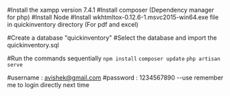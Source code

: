 #Install the xampp version 7.4.1
#Install composer (Dependency manager for php)
#Install Node
#Install wkhtmltox-0.12.6-1.msvc2015-win64.exe file in quickinventory directory (For pdf and excel)

#Create a database "quickinventory"
#Select the database and import the quickinventory.sql

#Run the commands sequentially
`npm install`
`composer update`
`php artisan serve`

#username : avishek@gmail.com
#password : 1234567890
--use remember me to login directly next time
